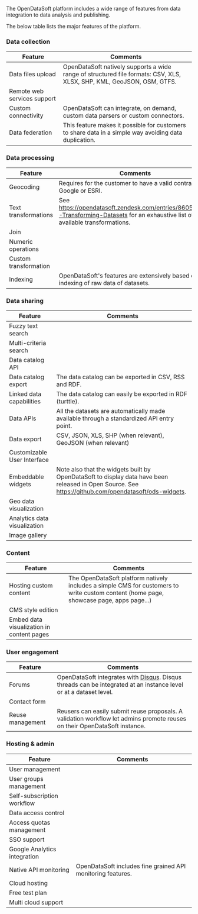 The OpenDataSoft platform includes a wide range of features from data integration to data analysis and publishing.

The below table lists the major features of the platform.

### Data collection

Feature | Comments
------- | --------
Data files upload | OpenDataSoft natively supports a wide range of structured file formats: CSV, XLS, XLSX, SHP, KML, GeoJSON, OSM, GTFS.
Remote web services support | &nbsp;
Custom connectivity | OpenDataSoft can integrate, on demand, custom data parsers or custom connectors.
Data federation | This feature makes it possible for customers to share data in a simple way avoiding data duplication.


### Data processing

Feature | Comments
------- | --------
Geocoding | Requires for the customer to have a valid contract with Google or ESRI.
Text transformations | See <https://opendatasoft.zendesk.com/entries/86052706-Transforming-Datasets> for an exhaustive list of available transformations.
Join | &nbsp;
Numeric operations | &nbsp;
Custom transformation | &nbsp;
Indexing | OpenDataSoft's features are extensively based on the indexing of raw data of datasets.

### Data sharing

Feature | Comments
------- | --------
Fuzzy text search | &nbsp;
Multi-criteria search | &nbsp;
Data catalog API | &nbsp;
Data catalog export | The data catalog can be exported in CSV, RSS and RDF.
Linked data capabilities | The data catalog can easily be exported in RDF (turttle).
Data APIs | All the datasets are automatically made available through a standardized API entry point.
Data export | CSV, JSON, XLS, SHP (when relevant), GeoJSON (when relevant)
Customizable User Interface | &nbsp;
Embeddable widgets | Note also that the widgets built by OpenDataSoft to display data have been released in Open Source. See <https://github.com/opendatasoft/ods-widgets>.
Geo data visualization | &nbsp;
Analytics data visualization | &nbsp;
Image gallery | &nbsp;


### Content

Feature | Comments
------- | --------
Hosting custom content | The OpenDataSoft platform natively includes a simple CMS for customers to write custom content (home page, showcase page, apps page...)
CMS style edition | &nbsp;
Embed data visualization in content pages | &nbsp;

### User engagement

Feature | Comments
------- | --------
Forums | OpenDataSoft integrates with [Disqus](https://disqus.com/). Disqus threads can be integrated at an instance level or at a dataset level.
Contact form | &nbsp;
Reuse management | Reusers can easily submit reuse proposals. A validation workflow let admins promote reuses on their OpenDataSoft instance.

### Hosting & admin

Feature | Comments
------- | --------
User management | &nbsp;
User groups management | &nbsp;
Self-subscription workflow | &nbsp;
Data access control | &nbsp;
Access quotas management | &nbsp;
SSO support | &nbsp;
Google Analytics integration | &nbsp;
Native API monitoring | OpenDataSoft includes fine grained API monitoring features.
Cloud hosting | &nbsp;
Free test plan | &nbsp;
Multi cloud support | &nbsp;
